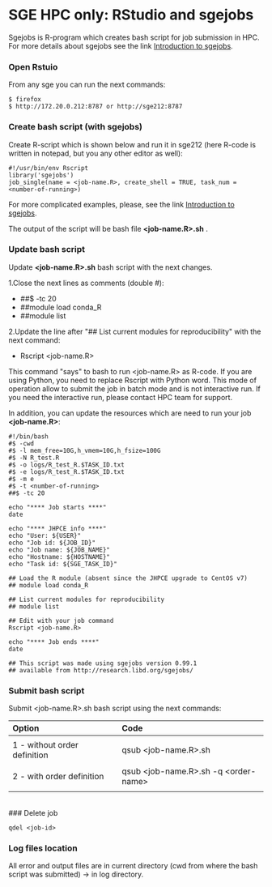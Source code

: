 # SGE HPC only: RStudio and sgejobs

Sgejobs is R-program which creates bash script for job submission in HPC.
For more details about sgejobs see the link [Introduction to sgejobs](http://research.libd.org/sgejobs/articles/basics.html).

### Open Rstuio

From any sge you can run the next commands:

    $ firefox
    $ http://172.20.0.212:8787 or http://sge212:8787


### Create bash script (with sgejobs)

Create R-script which is shown below and run it in sge212 (here R-code is written in notepad, but you any other editor as well):

    #!/usr/bin/env Rscript  
    library('sgejobs')  
    job_single(name = <job-name.R>, create_shell = TRUE, task_num = <number-of-running>)

For more complicated examples, please, see the link [Introduction to sgejobs](http://research.libd.org/sgejobs/articles/basics.html).

The output of the script will be bash file **<job-name.R\>.sh** .

### Update bash script

Update **<job-name.R\>.sh** bash script with the next changes.

1.Close the next lines as comments (double #):

 * \##$ -tc 20    
 * \##module load conda_R    
 *  \##module list  

2.Update the line after "## List current modules for reproducibility" with the next command:

* Rscript <job-name.R\>   

This command "says" to bash to run <job-name.R\> as R-code. If you are using Python, you need to replace Rscript with Python word.
This mode of operation allow to submit the job in batch mode and is not interactive run.
If you need the interactive run, please contact HPC team for support.

In addition, you can update the resources which are need to run your job **<job-name.R\>**:

    #!/bin/bash
    #$ -cwd
    #$ -l mem_free=10G,h_vmem=10G,h_fsize=100G
    #$ -N R_test.R
    #$ -o logs/R_test_R.$TASK_ID.txt
    #$ -e logs/R_test_R.$TASK_ID.txt
    #$ -m e
    #$ -t <number-of-running>
    ##$ -tc 20

    echo "**** Job starts ****"
    date

    echo "**** JHPCE info ****"
    echo "User: ${USER}"
    echo "Job id: ${JOB_ID}"
    echo "Job name: ${JOB_NAME}"
    echo "Hostname: ${HOSTNAME}"
    echo "Task id: ${SGE_TASK_ID}"

    ## Load the R module (absent since the JHPCE upgrade to CentOS v7)
    ## module load conda_R

    ## List current modules for reproducibility
    ## module list

    ## Edit with your job command
    Rscript <job-name.R>

    echo "**** Job ends ****"
    date

    ## This script was made using sgejobs version 0.99.1
    ## available from http://research.libd.org/sgejobs/

### Submit bash script

Submit <job-name.R\>.sh bash script using the next commands:

| **Option** <div style="width:200px"> | **Code** <div style="width:300px">|
|:----|:---------------|
| | |
|  1 - without order definition| qsub <job-name.R\>.sh |  
| | |
|  2 - with order definition | qsub <job-name.R\>.sh -q <order-name\>|
| | |  

<br/>
### Delete job

    qdel <job-id>

### Log files location

All error and output files are in current directory (cwd from where the bash script was submitted) -> in log directory.
